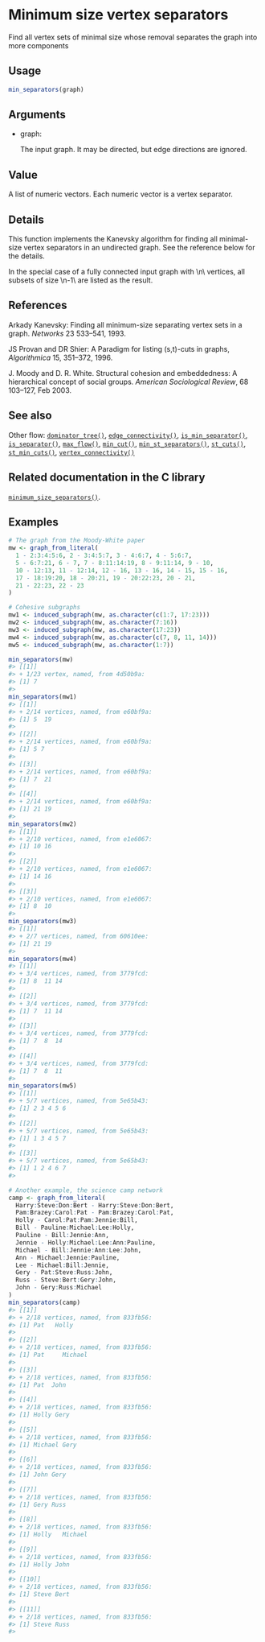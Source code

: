 # Minimum size vertex separators

Find all vertex sets of minimal size whose removal separates the graph
into more components

## Usage

``` r
min_separators(graph)
```

## Arguments

- graph:

  The input graph. It may be directed, but edge directions are ignored.

## Value

A list of numeric vectors. Each numeric vector is a vertex separator.

## Details

This function implements the Kanevsky algorithm for finding all
minimal-size vertex separators in an undirected graph. See the reference
below for the details.

In the special case of a fully connected input graph with \\n\\
vertices, all subsets of size \\n-1\\ are listed as the result.

## References

Arkady Kanevsky: Finding all minimum-size separating vertex sets in a
graph. *Networks* 23 533–541, 1993.

JS Provan and DR Shier: A Paradigm for listing (s,t)-cuts in graphs,
*Algorithmica* 15, 351–372, 1996.

J. Moody and D. R. White. Structural cohesion and embeddedness: A
hierarchical concept of social groups. *American Sociological Review*,
68 103–127, Feb 2003.

## See also

Other flow:
[`dominator_tree()`](https://r.igraph.org/reference/dominator_tree.md),
[`edge_connectivity()`](https://r.igraph.org/reference/edge_connectivity.md),
[`is_min_separator()`](https://r.igraph.org/reference/is_min_separator.md),
[`is_separator()`](https://r.igraph.org/reference/is_separator.md),
[`max_flow()`](https://r.igraph.org/reference/max_flow.md),
[`min_cut()`](https://r.igraph.org/reference/min_cut.md),
[`min_st_separators()`](https://r.igraph.org/reference/min_st_separators.md),
[`st_cuts()`](https://r.igraph.org/reference/st_cuts.md),
[`st_min_cuts()`](https://r.igraph.org/reference/st_min_cuts.md),
[`vertex_connectivity()`](https://r.igraph.org/reference/vertex_connectivity.md)

## Related documentation in the C library

[`minimum_size_separators()`](https://igraph.org/c/html/latest/igraph-Separators.html#igraph_minimum_size_separators).

## Examples

``` r
# The graph from the Moody-White paper
mw <- graph_from_literal(
  1 - 2:3:4:5:6, 2 - 3:4:5:7, 3 - 4:6:7, 4 - 5:6:7,
  5 - 6:7:21, 6 - 7, 7 - 8:11:14:19, 8 - 9:11:14, 9 - 10,
  10 - 12:13, 11 - 12:14, 12 - 16, 13 - 16, 14 - 15, 15 - 16,
  17 - 18:19:20, 18 - 20:21, 19 - 20:22:23, 20 - 21,
  21 - 22:23, 22 - 23
)

# Cohesive subgraphs
mw1 <- induced_subgraph(mw, as.character(c(1:7, 17:23)))
mw2 <- induced_subgraph(mw, as.character(7:16))
mw3 <- induced_subgraph(mw, as.character(17:23))
mw4 <- induced_subgraph(mw, as.character(c(7, 8, 11, 14)))
mw5 <- induced_subgraph(mw, as.character(1:7))

min_separators(mw)
#> [[1]]
#> + 1/23 vertex, named, from 4d50b9a:
#> [1] 7
#> 
min_separators(mw1)
#> [[1]]
#> + 2/14 vertices, named, from e60bf9a:
#> [1] 5  19
#> 
#> [[2]]
#> + 2/14 vertices, named, from e60bf9a:
#> [1] 5 7
#> 
#> [[3]]
#> + 2/14 vertices, named, from e60bf9a:
#> [1] 7  21
#> 
#> [[4]]
#> + 2/14 vertices, named, from e60bf9a:
#> [1] 21 19
#> 
min_separators(mw2)
#> [[1]]
#> + 2/10 vertices, named, from e1e6067:
#> [1] 10 16
#> 
#> [[2]]
#> + 2/10 vertices, named, from e1e6067:
#> [1] 14 16
#> 
#> [[3]]
#> + 2/10 vertices, named, from e1e6067:
#> [1] 8  10
#> 
min_separators(mw3)
#> [[1]]
#> + 2/7 vertices, named, from 60610ee:
#> [1] 21 19
#> 
min_separators(mw4)
#> [[1]]
#> + 3/4 vertices, named, from 3779fcd:
#> [1] 8  11 14
#> 
#> [[2]]
#> + 3/4 vertices, named, from 3779fcd:
#> [1] 7  11 14
#> 
#> [[3]]
#> + 3/4 vertices, named, from 3779fcd:
#> [1] 7  8  14
#> 
#> [[4]]
#> + 3/4 vertices, named, from 3779fcd:
#> [1] 7  8  11
#> 
min_separators(mw5)
#> [[1]]
#> + 5/7 vertices, named, from 5e65b43:
#> [1] 2 3 4 5 6
#> 
#> [[2]]
#> + 5/7 vertices, named, from 5e65b43:
#> [1] 1 3 4 5 7
#> 
#> [[3]]
#> + 5/7 vertices, named, from 5e65b43:
#> [1] 1 2 4 6 7
#> 

# Another example, the science camp network
camp <- graph_from_literal(
  Harry:Steve:Don:Bert - Harry:Steve:Don:Bert,
  Pam:Brazey:Carol:Pat - Pam:Brazey:Carol:Pat,
  Holly - Carol:Pat:Pam:Jennie:Bill,
  Bill - Pauline:Michael:Lee:Holly,
  Pauline - Bill:Jennie:Ann,
  Jennie - Holly:Michael:Lee:Ann:Pauline,
  Michael - Bill:Jennie:Ann:Lee:John,
  Ann - Michael:Jennie:Pauline,
  Lee - Michael:Bill:Jennie,
  Gery - Pat:Steve:Russ:John,
  Russ - Steve:Bert:Gery:John,
  John - Gery:Russ:Michael
)
min_separators(camp)
#> [[1]]
#> + 2/18 vertices, named, from 833fb56:
#> [1] Pat   Holly
#> 
#> [[2]]
#> + 2/18 vertices, named, from 833fb56:
#> [1] Pat     Michael
#> 
#> [[3]]
#> + 2/18 vertices, named, from 833fb56:
#> [1] Pat  John
#> 
#> [[4]]
#> + 2/18 vertices, named, from 833fb56:
#> [1] Holly Gery 
#> 
#> [[5]]
#> + 2/18 vertices, named, from 833fb56:
#> [1] Michael Gery   
#> 
#> [[6]]
#> + 2/18 vertices, named, from 833fb56:
#> [1] John Gery
#> 
#> [[7]]
#> + 2/18 vertices, named, from 833fb56:
#> [1] Gery Russ
#> 
#> [[8]]
#> + 2/18 vertices, named, from 833fb56:
#> [1] Holly   Michael
#> 
#> [[9]]
#> + 2/18 vertices, named, from 833fb56:
#> [1] Holly John 
#> 
#> [[10]]
#> + 2/18 vertices, named, from 833fb56:
#> [1] Steve Bert 
#> 
#> [[11]]
#> + 2/18 vertices, named, from 833fb56:
#> [1] Steve Russ 
#> 
```
